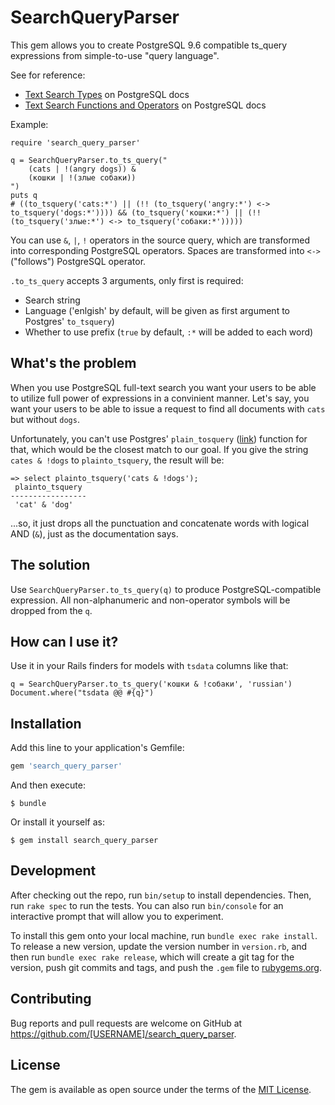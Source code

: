 # SearchQueryParser

This gem allows you to create PostgreSQL 9.6 compatible ts_query expressions from simple-to-use "query language".

See for reference:

* [Text Search Types](https://www.postgresql.org/docs/9.6/static/datatype-textsearch.html) on PostgreSQL docs
* [Text Search Functions and Operators](https://www.postgresql.org/docs/9.6/static/functions-textsearch.html) on PostgreSQL docs

Example:

```
require 'search_query_parser'

q = SearchQueryParser.to_ts_query("
    (cats | !(angry dogs)) &
    (кошки | !(злые собаки))
")
puts q
# ((to_tsquery('cats:*') || (!! (to_tsquery('angry:*') <-> to_tsquery('dogs:*')))) && (to_tsquery('кошки:*') || (!! (to_tsquery('злые:*') <-> to_tsquery('собаки:*')))))
```

You can use `&`, `|`, `!` operators in the source query, which are transformed into corresponding PostgreSQL operators. Spaces are transformed into `<->` ("follows") PostgreSQL operator.

`.to_ts_query` accepts 3 arguments, only first is required:

* Search string
* Language ('enlgish' by default, will be given as first argument to Postgres' `to_tsquery`)
* Whether to use prefix (`true` by default, `:*` will be added to each word)

## What's the problem

When you use PostgreSQL full-text search you want your users to be able to utilize full power of expressions in a convinient manner. Let's say, you want your users to be able to issue a request to find all documents with `cats` but without `dogs`.

Unfortunately, you can't use Postgres' `plain_tosquery` ([link](https://www.postgresql.org/docs/9.6/static/functions-textsearch.html)) function for that, which would be the closest match to our goal. If you give the string `cates & !dogs` to `plainto_tsquery`, the result will be:

```
=> select plainto_tsquery('cats & !dogs');
 plainto_tsquery
-----------------
 'cat' & 'dog'
```

...so, it just drops all the punctuation and concatenate words with logical AND (`&`), just as the documentation says.

## The solution

Use `SearchQueryParser.to_ts_query(q)` to produce PostgreSQL-compatible expression. All non-alphanumeric and non-operator symbols will be dropped from the `q`.

## How can I use it?

Use it in your Rails finders for models with `tsdata` columns like that:

```
q = SearchQueryParser.to_ts_query('кошки & !собаки', 'russian')
Document.where("tsdata @@ #{q}")
```

## Installation

Add this line to your application's Gemfile:

```ruby
gem 'search_query_parser'
```

And then execute:

    $ bundle

Or install it yourself as:

    $ gem install search_query_parser

## Development

After checking out the repo, run `bin/setup` to install dependencies. Then, run `rake spec` to run the tests. You can also run `bin/console` for an interactive prompt that will allow you to experiment.

To install this gem onto your local machine, run `bundle exec rake install`. To release a new version, update the version number in `version.rb`, and then run `bundle exec rake release`, which will create a git tag for the version, push git commits and tags, and push the `.gem` file to [rubygems.org](https://rubygems.org).

## Contributing

Bug reports and pull requests are welcome on GitHub at https://github.com/[USERNAME]/search_query_parser.

## License

The gem is available as open source under the terms of the [MIT License](https://opensource.org/licenses/MIT).
